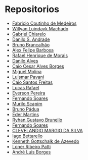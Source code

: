 # Repositorios

* [Fabricio Coutinho de Medeiros]()
* [Willyan Luindayk Machado](https://github.com/luindayk/unifacef-react-frontend)
* [Gabriel Chiarelo]()
* [Danilo S. Andrade]()
* [Bruno Brancalhão]()
* [Alex Felipe Barbosa]()
* [Rafael Henrique de Morais]()
* [Danilo Alves]()
* [Caio Cesar Alves Borges]()
* [Miguel Molina]()
* [Luismar Pavani]()
* [Caio Santos Freitas]()
* [Lucas Rafael]()
* [Everson Pereira]()
* [Fernando Soares]()
* [Murilo Scapim]()
* [Bruno Pádua]()
* [Éder Martins]()
* [Ryhan Gustavo Brunello]()
* [Fernando Soares]()
* [CLEVELANDIO MARGIO DA SILVA]()
* [Iago Bettarello]()
* [Kenneth Gottschalk de Azevedo]()
* [Loner Ribeiro Patti]()
* [André Luis Borges]()
